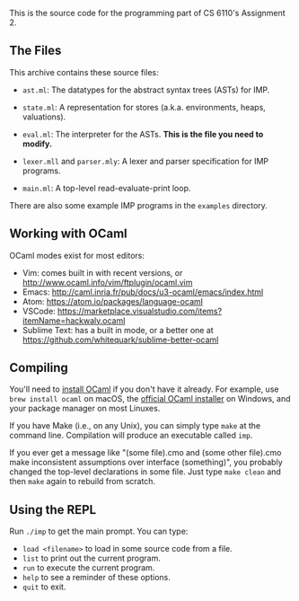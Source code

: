 This is the source code for the programming part of CS 6110's Assignment 2.


The Files
---------

This archive contains these source files:

- `ast.ml`:
  The datatypes for the abstract syntax trees (ASTs) for IMP.

- `state.ml`:
  A representation for stores (a.k.a. environments, heaps, valuations).

- `eval.ml`:
  The interpreter for the ASTs. **This is the file you need to modify.**

- `lexer.mll` and `parser.mly`:
  A lexer and parser specification for IMP programs.

- `main.ml`:
  A top-level read-evaluate-print loop.

There are also some example IMP programs in the `examples` directory.


Working with OCaml
------------------

OCaml modes exist for most editors:

* Vim: comes built in with recent versions, or
  <http://www.ocaml.info/vim/ftplugin/ocaml.vim>
* Emacs: <http://caml.inria.fr/pub/docs/u3-ocaml/emacs/index.html>
* Atom: <https://atom.io/packages/language-ocaml>
* VSCode: <https://marketplace.visualstudio.com/items?itemName=hackwaly.ocaml>
* Sublime Text: has a built in mode, or a better one at
  <https://github.com/whitequark/sublime-better-ocaml>


Compiling
---------

You'll need to [install OCaml][] if you don't have it already. For example, use
`brew install ocaml` on macOS, the [official OCaml installer][ocaml-win] on
Windows, and your package manager on most Linuxes.

If you have Make (i.e., on any Unix), you can simply type `make` at the command
line. Compilation will produce an executable called `imp`.

If you ever get a message like "(some file).cmo and (some other file).cmo make inconsistent assumptions over interface (something)", you probably changed the top-level declarations in some file. Just type `make clean` and then `make` again to rebuild from scratch.

[install OCaml]: https://ocaml.org/docs/install.html
[ocaml-win]: http://protz.github.io/ocaml-installer/


Using the REPL
--------------

Run `./imp` to get the main prompt. You can type:

* `load <filename>` to load in some source code from a file.
* `list` to print out the current program.
* `run` to execute the current program.
* `help` to see a reminder of these options.
* `quit` to exit.
